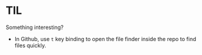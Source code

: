 # TIL
Something interesting?


* In Github, use `t` key binding to open the file finder inside the repo to find files quickly. 